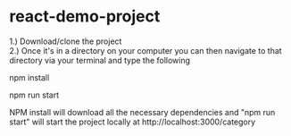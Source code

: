 # react-demo-project

1.) Download/clone the project <br>
2.) Once it's in a directory on your computer you can then navigate to that directory via your terminal and type the following

npm install

npm run start

NPM install will download all the necessary dependencies and "npm run start" will start the project locally at http://localhost:3000/category


